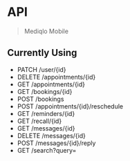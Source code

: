 # API

> Mediqlo Mobile

## Currently Using

* PATCH /user/{id}
* DELETE /appointments/{id}
* GET /appointments/{id}
* GET /bookings/{id}
* POST /bookings
* POST /appointments/{id}/reschedule
* GET /reminders/{id}
* GET /recall/{id}
* GET /messages/{id}
* DELETE /messages/{id}
* POST /messages/{id}/reply
* GET /search?query=
